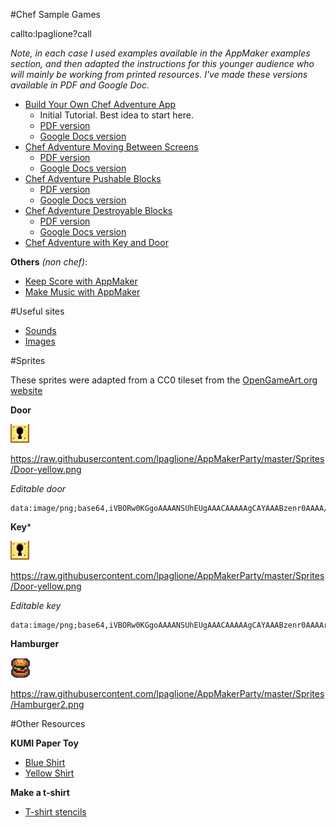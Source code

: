 #Chef Sample Games

callto:lpaglione?call

_Note, in each case I used examples available in the AppMaker examples section, and then adapted the instructions for this younger audience who will mainly be working from printed resources. I've made these versions available in PDF and Google Doc._

* [Build Your Own Chef Adventure App](https://mcbeckster.makes.org/thimble/NTc4NjgzMTM2/chef-adventure-game)
    * Initial Tutorial. Best idea to start here.
    * [PDF version](https://github.com/lpaglione/AppMakerParty/blob/master/InstructionSheetsPDF/ChefGame-Basic_Instructions.pdf?raw=true)
    * [Google Docs version](http://bit.ly/1A1TAky)
* [Chef Adventure Moving Between Screens](https://scott.makes.org/thimble/LTEyNjY2MTQwMTY=/chef-adventure-game-multi-maze)
    * [PDF version](https://github.com/lpaglione/AppMakerParty/blob/master/InstructionSheetsPDF/ChefGameAddon-multi_screens.pdf?raw=true)
    * [Google Docs version](https://docs.google.com/document/d/1EPYCsfG-k4FEZmrqHXBP3sAseH9OCjzvTkKVN1kBq7U/edit?usp=sharing)
* [Chef Adventure Pushable Blocks](https://scott.makes.org/thimble/MTY1Mjc1MjY0MA==/chef-adventure-pushable-blocks)
    * [PDF version](https://github.com/lpaglione/AppMakerParty/blob/master/InstructionSheetsPDF/ChefGameAddon-push_block.pdf?raw=true)
    * [Google Docs version](https://docs.google.com/document/d/142RbjrhhPPHwoUIXVWIqHVtu3gpeJ4XAwE7bIapEDyk/edit?usp=sharing)
* [Chef Adventure Destroyable Blocks](https://nick095.makes.org/thimble/MTgwNTk3NTgwOA==/chef-adventure-destroyable-blocks)
    * [PDF version](https://github.com/lpaglione/AppMakerParty/blob/master/InstructionSheetsPDF/ChefGameAddon-destroy_block.pdf?raw=true)
    * [Google Docs version](https://docs.google.com/document/d/12OTjwNklIhFmDyjtrIYo0YQ4bYTpBXNkzfe9l9_CAj0/edit?usp=sharing)
* [Chef Adventure with Key and Door](https://scott.makes.org/thimble/MTMxNzAxMTcxMg==/chef-adventure-game-key-and-door-tutorial)

**Others** _(non chef)_:

* [Keep Score with AppMaker](https://mcbeckster.makes.org/thimble/MjAzNTg3NjA5Ng==/keep-score-with-appmaker-becky-edits)
* [Make Music with AppMaker](https://secretrobotron.makes.org/thimble/OTA1NzA3NTIw/make-music-with-appmaker)


#Useful sites

* [Sounds](http://soundjax.com/)
* [Images](https://www.google.com/imghp)

#Sprites

These sprites were adapted from a CC0 tileset from the [OpenGameArt.org website](http://opengameart.org/forumtopic/wip-simple-broad-purpose-tileset)

**Door**

![door sprite](https://raw.githubusercontent.com/lpaglione/AppMakerParty/master/Sprites/Door-yellow.png)

https://raw.githubusercontent.com/lpaglione/AppMakerParty/master/Sprites/Door-yellow.png

_Editable door_

    data:image/png;base64,iVBORw0KGgoAAAANSUhEUgAAACAAAAAgCAYAAABzenr0AAAA/ElEQVRYhe2XOw6DMAyGPXG5bN2ROAErLJm4AQMLh8lFcgO2TgyV3MlVa2o5CaQEqcM/EL++wXYCeO8xRc45dM4lxb7HQzEAdBAqay1aazcJY+PLAyBDqELjygdoTIeN6V4G+pbU1xP29RTsJ9UpB2BoZxzaeQNACbjITnGan1SnHADeHLkAgqegWIDH/fZV6wi4jnBhAGkMpcIA8KHFVLiYagPCAaL3wM8AtDGUCksgfCHt3gPZAbQmjAU4fAr+ANkBtDGk8SLxwnSuASTvgewAodextoiyvweyAcReRqkAh92GpwHwZuO6HoD0Y8ETSM9tairJjyTVOR3gCd+TUx/0SY7jAAAAAElFTkSuQmCC


**Key***

![key sprite](https://raw.githubusercontent.com/lpaglione/AppMakerParty/master/Sprites/Door-yellow.png)

https://raw.githubusercontent.com/lpaglione/AppMakerParty/master/Sprites/Door-yellow.png


_Editable key_

    data:image/png;base64,iVBORw0KGgoAAAANSUhEUgAAACAAAAAgCAYAAABzenr0AAAArElEQVRYhd3WwQ2AIAwF0F4YwaXYxVEM0zmEQ5h6IjG1LcWIQJv8gwnYd5AiwLPQmGbVDYAAgLTOY2XTAtINwDbet0VNigFTDJ9AxgJIjfwD8sclNaAQ/wDmxQgAGqA2TgDW0gbZ3ID8LI1syyifGyANqlL8AWrjB3Bbx8YyuscE0ONCr2vDZTQ5gEJe/JA4AUiNrQDL+u4AdYNlkBSKHk19YU+AtEFKs/oVcAEqQJLU49308gAAAABJRU5ErkJggg==

**Hamburger**

![Hamburger](https://raw.githubusercontent.com/lpaglione/AppMakerParty/master/Sprites/Hamburger2.png)

https://raw.githubusercontent.com/lpaglione/AppMakerParty/master/Sprites/Hamburger2.png


#Other Resources

**KUMI Paper Toy**

* [Blue Shirt](https://party.webmaker.org/party-resources/KUMI-Papertoy-blue.pdf)
* [Yellow Shirt](https://party.webmaker.org/party-resources/KUMI-Papertoy-yellow.pdf)

**Make a t-shirt**

* [T-shirt stencils](https://tbx.makes.org/thimble/stencil-a-tshirt)
